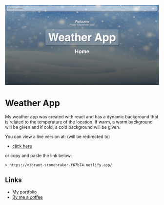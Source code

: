 [![screenshot of Weather App Homepage](src/images/homepage.png)](https://vibrant-stonebraker-f67b74.netlify.app/)
# Weather App
My weather app was created with react and has a dynamic background that is related to the temperature of the location. If warm, a warm background will be given and if cold, a cold background will be given.

You can view a live version at: (will be redirected to)

- [click here](https://vibrant-stonebraker-f67b74.netlify.app/)

or copy and paste the link below:
```
> https://vibrant-stonebraker-f67b74.netlify.app/
```


## Links

- [My portfolio](https://ridwan.co.uk/)
- [By me a coffee](https://ko-fi.com/R1D1M1LL)


